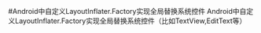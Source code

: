 #Android中自定义LayoutInflater.Factory实现全局替换系统控件
Android中自定义LayoutInflater.Factory实现全局替换系统控件（比如TextView,EditText等）
